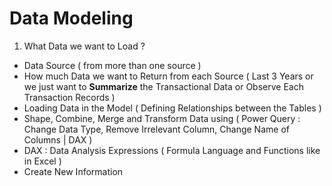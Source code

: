 # Data Modeling

1. What Data we want to Load ?
- Data Source ( from more than one source )
- How much Data we want to Return from each Source ( Last 3 Years or we just want to **Summarize** the Transactional Data or Observe Each Transaction Records )
- Loading Data in the Model ( Defining Relationships between the Tables )
- Shape, Combine, Merge and Transform Data using ( Power Query : Change Data Type, Remove Irrelevant Column, Change Name of Columns | DAX )
- DAX : Data Analysis Expressions ( Formula Language and Functions like in Excel )
- Create New Information

